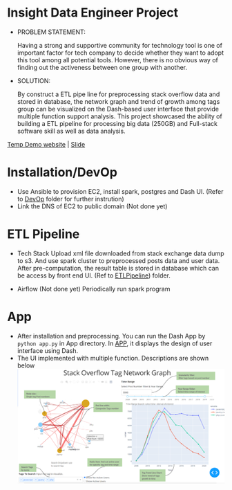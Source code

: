 # Insight Data Engineer Project

- PROBLEM STATEMENT:

    Having a strong and supportive community for technology tool is one of important factor for tech company to decide whether they want to adopt this tool among all potential tools. However, there is no obvious way of finding out the activeness between one group with another.

- SOLUTION:

    By construct a ETL pipe line for preprocessing stack overflow data and stored in database, the network graph and trend of growth among tags group can be visualized on the Dash-based user interface that provide multiple function support analysis. This project showcased the ability of building a ETL pipeline for processing big data (250GB) and Full-stack software skill as well as data analysis.

[Temp Demo website](http://insightdataengineer.online/) | [Slide](https://docs.google.com/presentation/d/1sbWKLwaT2vLml31VI6-uxXzdjK5P2kiTAZ9GfWRD1sY/edit?usp=sharing)

# Installation/DevOp
- Use Ansible to provision EC2, install spark, postgres and Dash UI. (Refer to [DevOp](https://github.com/Shawn5141/Stack-Community/tree/master/DevOp) folder for further instrution)
- Link the DNS of EC2 to public domain (Not done yet)

# ETL Pipeline
- Tech Stack
Upload xml file downloaded from stack exchange data dump to s3. And use spark cluster to preprocessed posts data and user data. After pre-computation, the result table is stored in database which can be access by front end UI. (Ref to [ETLPipeline](https://github.com/Shawn5141/Stack-Community/tree/master/ETLPipeline)) folder.

- Airflow (Not done yet)
Periodically run spark program 

# App
- After installation and preprocessing. You can run the Dash App by `python app.py` in App directory. In [APP](https://github.com/Shawn5141/Stack-Community/tree/master/App), it displays the design of user interface using Dash. 
- The UI implemented with multiple function. Descriptions are shown below 
![UI](./img/UI.PNG)